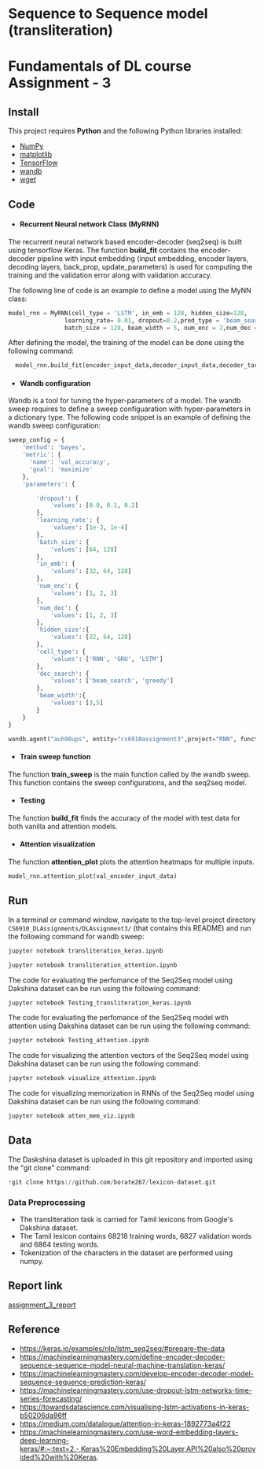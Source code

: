 # Sequence to Sequence model (transliteration)
# Fundamentals of DL course Assignment - 3 

## Install
This project requires **Python** and the following Python libraries installed:

- [NumPy](http://www.numpy.org/)
- [matplotlib](http://matplotlib.org/)
- [TensorFlow](https://www.tensorflow.org/install)
- [wandb](https://wandb.ai/site)
- [wget](https://pypi.org/project/wget/)

## Code
- #### Recurrent Neural network Class (MyRNN)
The recurrent neural network based encoder-decoder (seq2seq) is built using tensorflow Keras. The function **build_fit** contains the encoder-decoder pipeline with input embedding (input embedding, encoder layers, decoding layers, back_prop, update_parameters) is used for computing the training and the validation error along with validation accuracy. 

The following line of code is an example to define a model using the MyNN class:

```python
model_rnn = MyRNN(cell_type = 'LSTM', in_emb = 128, hidden_size=128,
                learning_rate= 0.01, dropout=0.2,pred_type = 'beam_search',epochs = 10,
                batch_size = 128, beam_width = 5, num_enc = 2,num_dec = 3)
```
After defining the model, the training of the model can be done using the following command:
```python
  model_rnn.build_fit(encoder_input_data,decoder_input_data,decoder_target_data,x_test, y_test)
```
- #### Wandb configuration
Wandb is a tool for tuning the hyper-parameters of a model. The wandb sweep requires to define a sweep configuaration with hyper-parameters in a dictionary type. The following code snippet is an example of defining the wandb sweep configuration:
```python
sweep_config = {
    'method': 'bayes', 
    'metric': {
      'name': 'val_accuracy',
      'goal': 'maximize'   
    },
    'parameters': {

        'dropout': {
            'values': [0.0, 0.1, 0.2]
        },
        'learning_rate': {
            'values': [1e-3, 1e-4]
        },
        'batch_size': {
            'values': [64, 128]
        },
        'in_emb': {
            'values': [32, 64, 128]
        },
        'num_enc': {
            'values': [1, 2, 3]
        },
        'num_dec': {
            'values': [1, 2, 3]
        },
        'hidden_size':{
            'values': [32, 64, 128]
        },
        'cell_type': {
            'values': ['RNN', 'GRU', 'LSTM']
        },
        'dec_search': {
            'values': ['beam_search', 'greedy']
        },
        'beam_width':{
            'values': [3,5]
        }
    }
}
```
```python
wandb.agent("auh90ups", entity="cs6910assignment3",project="RNN", function =train_sweep,count=100)
```
- #### Train sweep function
The function **train_sweep** is the main function called by the wandb sweep. This function contains the sweep configurations, and the seq2seq model.  

- #### Testing
The function **build_fit** finds the accuracy of the model with test data for both vanilla and attention models.

- #### Attention visualization
The function **attention_plot** plots the attention heatmaps for multiple inputs.

```python
model_rnn.attention_plot(val_encoder_input_data)
```
## Run

In a terminal or command window, navigate to the top-level project directory `CS6910_DLAssignments/DLAssignment3/` (that contains this README) and run the following command for wandb sweep:

```bash
jupyter notebook transliteration_keras.ipynb
```

```bash
jupyter notebook transliteration_attention.ipynb
``` 

The code for evaluating the perfomance of the Seq2Seq model using Dakshina dataset can be run using the following command:
```bash
jupyter notebook Testing_transliteration_keras.ipynb
``` 
The code for evaluating the perfomance of the Seq2Seq model with attention using Dakshina dataset can be run using the following command:
```bash
jupyter notebook Testing_attention.ipynb
``` 
The code for visualizing the attention vectors of the Seq2Seq model using Dakshina dataset can be run using the following command:
```bash
jupyter notebook visualize_attention.ipynb
``` 
The code for visualizing memorization in RNNs of the Seq2Seq model using Dakshina dataset can be run using the following command:
```bash
jupyter notebook atten_mem_viz.ipynb
``` 

## Data
The Daskshina dataset is uploaded in this git repository and imported using the "git clone" command:
```python
!git clone https://github.com/borate267/lexicon-dataset.git
```

### Data Preprocessing
- The transliteration task is carried for Tamil lexicons from Google's Dakshina dataset.
- The Tamil lexicon contains 68218 training words, 6827 validation words and 6864 testing words.
- Tokenization of the characters in the dataset are performed using numpy.

## Report link
[assignment_3_report](https://wandb.ai/cs6910assignment3/RNN/reports/FDL-Assignment-3---Vmlldzo2NzE5MTM)

## Reference
- https://keras.io/examples/nlp/lstm_seq2seq/#prepare-the-data
- https://machinelearningmastery.com/define-encoder-decoder-sequence-sequence-model-neural-machine-translation-keras/
- https://machinelearningmastery.com/develop-encoder-decoder-model-sequence-sequence-prediction-keras/
- https://machinelearningmastery.com/use-dropout-lstm-networks-time-series-forecasting/
- https://towardsdatascience.com/visualising-lstm-activations-in-keras-b50206da96ff
- https://medium.com/datalogue/attention-in-keras-1892773a4f22
- https://machinelearningmastery.com/use-word-embedding-layers-deep-learning-keras/#:~:text=2.-,Keras%20Embedding%20Layer,API%20also%20provided%20with%20Keras.
